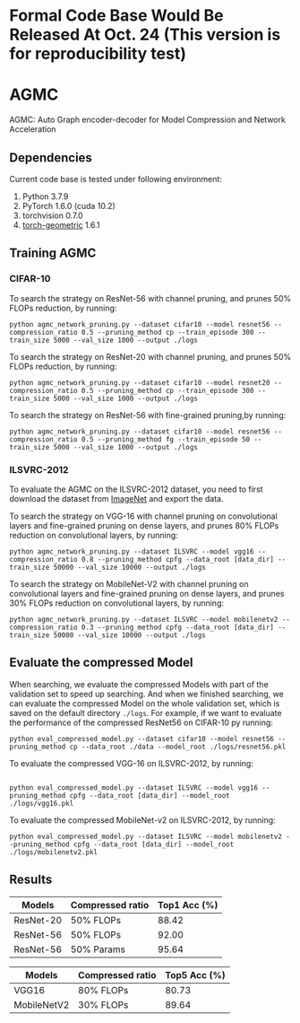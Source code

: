 # Formal Code Base Would Be Released At Oct. 24 (This version is for reproducibility test)

# AGMC
AGMC: Auto Graph encoder-decoder for Model Compression and Network Acceleration

## Dependencies

Current code base is tested under following environment:

1. Python   3.7.9 
2. PyTorch  1.6.0 (cuda 10.2)
3. torchvision 0.7.0
4. [torch-geometric](https://pytorch-geometric.readthedocs.io/en/latest/notes/installation.html#) 1.6.1

## Training AGMC

### CIFAR-10
  To search the strategy on ResNet-56 with channel pruning, and prunes 50% FLOPs reduction, by running:   
  ```
python agmc_network_pruning.py --dataset cifar10 --model resnet56 --compression_ratio 0.5 --pruning_method cp --train_episode 300 --train_size 5000 --val_size 1000 --output ./logs
   ```
  To search the strategy on ResNet-20 with channel pruning, and prunes 50% FLOPs reduction, by running:   
```
python agmc_network_pruning.py --dataset cifar10 --model resnet20 --compression_ratio 0.5 --pruning_method cp --train_episode 300 --train_size 5000 --val_size 1000 --output ./logs
```
   To search the strategy on ResNet-56 with fine-grained pruning,by running:
   ```
python agmc_network_pruning.py --dataset cifar10 --model resnet56 --compression_ratio 0.5 --pruning_method fg --train_episode 50 --train_size 5000 --val_size 1000 --output ./logs
   ```


### ILSVRC-2012
To evaluate the AGMC on the ILSVRC-2012 dataset, you need to first download the dataset from [ImageNet](http://www.image-net.org/download-images) and export the data.

To search the strategy on VGG-16 with channel pruning on convolutional layers and fine-grained pruning on dense layers, and prunes 80% FLOPs reduction on convolutional layers, by running:

   ```
python agmc_network_pruning.py --dataset ILSVRC --model vgg16 --compression_ratio 0.8 --pruning_method cpfg --data_root [data_dir] --train_size 50000 --val_size 10000 --output ./logs
   ```
To search the strategy on MobileNet-V2 with channel pruning on convolutional layers and fine-grained pruning on dense layers, and prunes 30% FLOPs reduction on convolutional layers, by running:
   ```
python agmc_network_pruning.py --dataset ILSVRC --model mobilenetv2 --compression_ratio 0.3 --pruning_method cpfg --data_root [data_dir] --train_size 50000 --val_size 10000 --output ./logs
   ```
## Evaluate the compressed Model
When searching, we evaluate the compressed Models with part of the validation set to speed up searching. And when we finished searching, we can evaluate the compressed Model on the whole validation set, which is saved on the default directory ```./logs```. 
For example, if we want to evaluate the performance of the compressed ResNet56 on CIFAR-10 py running:
   ```
python eval_compressed_model.py --dataset cifar10 --model resnet56 --pruning_method cp --data_root ./data --model_root ./logs/resnet56.pkl
   ```
To evaluate the compressed VGG-16 on ILSVRC-2012, by running:
```

python eval_compressed_model.py --dataset ILSVRC --model vgg16 --pruning_method cpfg --data_root [data_dir] --model_root ./logs/vgg16.pkl
```
To evaluate the compressed MobileNet-v2 on ILSVRC-2012, by running:

```
python eval_compressed_model.py --dataset ILSVRC --model mobilenetv2 --pruning_method cpfg --data_root [data_dir] --model_root ./logs/mobilenetv2.pkl
```
## Results
| Models                   | Compressed ratio | Top1 Acc (%) |
| ------------------------ | ------------     | ------------ |
| ResNet-20                | 50% FLOPs        | 88.42        |
| ResNet-56                | 50% FLOPs        | 92.00         |
| ResNet-56                | 50% Params       | 95.64        |

| Models                   | Compressed ratio | Top5 Acc (%) |
| ------------------------ | ------------     | ------------ |
| VGG16                    | 80% FLOPs        | 80.73         |
| MobileNetV2              | 30% FLOPs        | 89.64       |



